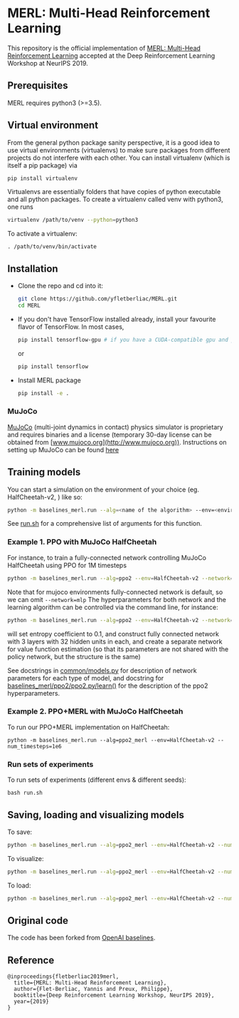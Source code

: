 # MERL: Multi-Head Reinforcement Learning
This repository is the official implementation of [MERL: Multi-Head Reinforcement Learning](https://arxiv.org/abs/1909.11939) accepted at the Deep Reinforcement Learning Workshop at NeurIPS 2019.

## Prerequisites 
MERL requires python3 (>=3.5).
    
## Virtual environment
From the general python package sanity perspective, it is a good idea to use virtual environments (virtualenvs) to make sure packages from different projects do not interfere with each other. You can install virtualenv (which is itself a pip package) via
```bash
pip install virtualenv
```
Virtualenvs are essentially folders that have copies of python executable and all python packages.
To create a virtualenv called venv with python3, one runs 
```bash
virtualenv /path/to/venv --python=python3
```
To activate a virtualenv: 
```
. /path/to/venv/bin/activate
```

## Installation
- Clone the repo and cd into it:
    ```bash
    git clone https://github.com/yfletberliac/MERL.git
    cd MERL
    ```
- If you don't have TensorFlow installed already, install your favourite flavor of TensorFlow. In most cases, 
    ```bash 
    pip install tensorflow-gpu # if you have a CUDA-compatible gpu and proper drivers
    ```
    or 
    ```bash
    pip install tensorflow
    ```
- Install MERL package
    ```bash
    pip install -e .
    ```
    
### MuJoCo
[MuJoCo](http://www.mujoco.org) (multi-joint dynamics in contact) physics simulator is proprietary and requires binaries and a license (temporary 30-day license can be obtained from [www.mujoco.org](http://www.mujoco.org)). Instructions on setting up MuJoCo can be found [here](https://github.com/openai/mujoco-py)


## Training models
You can start a simulation on the environment of your choice (eg. HalfCheetah-v2, ) like so:
```bash
python -m baselines_merl.run --alg=<name of the algorithm> --env=<environment_id> [additional arguments]
```
See [run.sh](run.sh) for a comprehensive list of arguments for this function.
### Example 1. PPO with MuJoCo HalfCheetah
For instance, to train a fully-connected network controlling MuJoCo HalfCheetah using PPO for 1M timesteps
```bash
python -m baselines_merl.run --alg=ppo2 --env=HalfCheetah-v2 --network=mlp --num_timesteps=1e6
```
Note that for mujoco environments fully-connected network is default, so we can omit `--network=mlp`
The hyperparameters for both network and the learning algorithm can be controlled via the command line, for instance:
```bash
python -m baselines_merl.run --alg=ppo2 --env=HalfCheetah-v2 --network=mlp --num_timesteps=2e7 --ent_coef=0.1 --num_hidden=32 --num_layers=3 --value_network=copy
```
will set entropy coefficient to 0.1, and construct fully connected network with 3 layers with 32 hidden units in each, and create a separate network for value function estimation (so that its parameters are not shared with the policy network, but the structure is the same)

See docstrings in [common/models.py](baselines_merl/common/models.py) for description of network parameters for each type of model, and 
docstring for [baselines_merl/ppo2/ppo2.py/learn()](baselines_merl/ppo2/ppo2.py#L152) for the description of the ppo2 hyperparameters. 

### Example 2. PPO+MERL with MuJoCo HalfCheetah
To run our PPO+MERL implementation on HalfCheetah:
```
python -m baselines_merl.run --alg=ppo2_merl --env=HalfCheetah-v2 --num_timesteps=1e6
```

### Run sets of experiments
To run sets of experiments (different envs & different seeds):
```
bash run.sh
```

## Saving, loading and visualizing models
To save:
```bash
python -m baselines_merl.run --alg=ppo2_merl --env=HalfCheetah-v2 --num_timesteps=1e6 --save_path=~/models/halfcheetah_1M_ppomerl
```
To visualize:
```bash
python -m baselines_merl.run --alg=ppo2_merl --env=HalfCheetah-v2 --num_timesteps=0 --load_path=~/models/halfcheetah_1M_ppomerl --play
```
To load:
```bash
python -m baselines_merl.run --alg=ppo2_merl --env=HalfCheetah-v2 --num_timesteps=1e6 --load_path=~/models/halfcheetah_1M_ppomerl
```

## Original code
The code has been forked from [OpenAI baselines](https://github.com/openai/baselines).

## Reference
```
@inproceedings{fletberliac2019merl,
  title={MERL: Multi-Head Reinforcement Learning},
  author={Flet-Berliac, Yannis and Preux, Philippe},
  booktitle={Deep Reinforcement Learning Workshop, NeurIPS 2019},
  year={2019}
}
```
